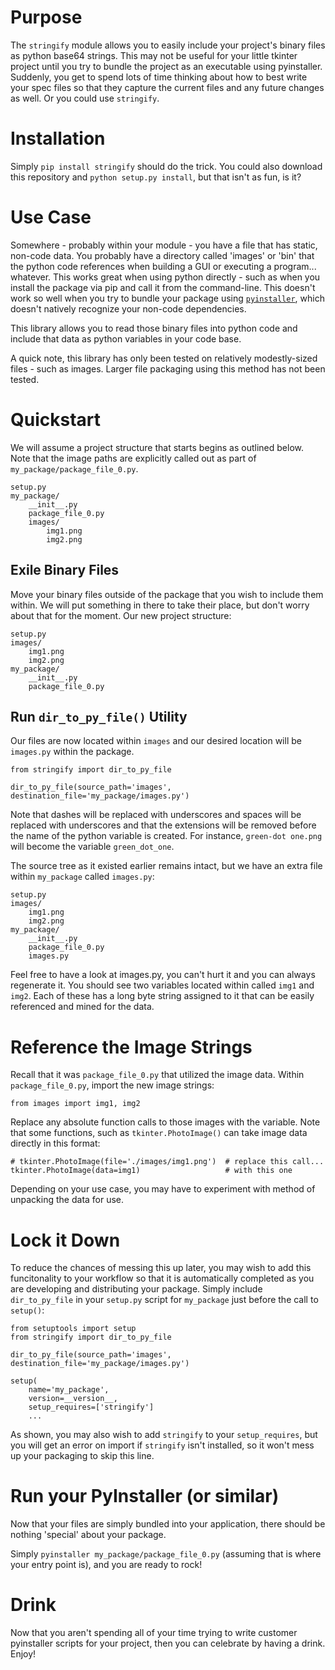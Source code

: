 # Purpose

The `stringify` module allows you to easily include your project's binary files as python base64 strings.  This
may not be useful for your little tkinter project until you try to bundle the project as an executable using
pyinstaller.  Suddenly, you get to spend lots of time thinking about how to best write your spec files so that
they capture the current files and any future changes as well.  Or you could use `stringify`.

# Installation

Simply `pip install stringify` should do the trick.  You could also download this repository and
`python setup.py install`, but that isn't as fun, is it?

# Use Case

Somewhere - probably within your module - you have a file that has static, non-code data.  You probably have a directory
called 'images' or 'bin' that the python code references when building a GUI or executing a program... whatever.  This
works great when using python directly - such as when you install the package via pip and call it from the command-line.
This doesn't work so well when you try to bundle your package using [`pyinstaller`](http://www.pyinstaller.org/), which
doesn't natively recognize your non-code dependencies.

This library allows you to read those binary files into python code and include that data as python variables in your
code base.

A quick note, this library has only been tested on relatively modestly-sized files - such as images.  Larger file
packaging using this method has not been tested.

# Quickstart

We will assume a project structure that starts begins as outlined below.  Note that the image paths are explicitly
called out as part of `my_package/package_file_0.py`.

    setup.py
    my_package/
        __init__.py
        package_file_0.py
        images/
            img1.png
            img2.png

## Exile Binary Files

Move your binary files outside of the package that you wish to include them within.  We will put something in there
to take their place, but don't worry about that for the moment.  Our new project structure:

    setup.py
    images/
        img1.png
        img2.png
    my_package/
        __init__.py
        package_file_0.py

## Run `dir_to_py_file()` Utility

Our files are now located within `images` and our desired location will be `images.py` within the package.

    from stringify import dir_to_py_file

    dir_to_py_file(source_path='images', destination_file='my_package/images.py')

Note that dashes will be replaced with underscores and spaces will be replaced with underscores and that the extensions
will be removed before the name of the python variable is created.  For instance, `green-dot one.png` will become the
variable `green_dot_one`.

The source tree as it existed earlier remains intact, but we have an extra file within `my_package` called `images.py`:

    setup.py
    images/
        img1.png
        img2.png
    my_package/
        __init__.py
        package_file_0.py
        images.py

Feel free to have a look at images.py, you can't hurt it and you can always regenerate it.  You should see two variables
located within called `img1` and `img2`.  Each of these has a long byte string assigned to it that can be easily
referenced and mined for the data.

# Reference the Image Strings

Recall that it was `package_file_0.py` that utilized the image data.  Within `package_file_0.py`, import the new image
strings:

    from images import img1, img2

Replace any absolute function calls to those images with the variable.  Note that some functions, such as
`tkinter.PhotoImage()` can take image data directly in this format:

    # tkinter.PhotoImage(file='./images/img1.png')  # replace this call...
    tkinter.PhotoImage(data=img1)                   # with this one

Depending on your use case, you may have to experiment with method of unpacking the data for use.

# Lock it Down

To reduce the chances of messing this up later, you may wish to add this funcitonality to your workflow so that it is
automatically completed as you are developing and distributing your package.  Simply include `dir_to_py_file` in your
`setup.py` script for `my_package` just before the call to `setup()`:

    from setuptools import setup
    from stringify import dir_to_py_file

    dir_to_py_file(source_path='images', destination_file='my_package/images.py')

    setup(
        name='my_package',
        version=__version__,
        setup_requires=['stringify']
        ...

As shown, you may also wish to add `stringify` to your `setup_requires`, but you will get an error on import if
`stringify` isn't installed, so it won't mess up your packaging to skip this line.

# Run your PyInstaller (or similar)

Now that your files are simply bundled into your application, there should be nothing 'special' about your package.

Simply `pyinstaller my_package/package_file_0.py` (assuming that is where your entry point is), and you are ready to
rock!

# Drink

Now that you aren't spending all of your time trying to write customer pyinstaller scripts for your project, then
you can celebrate by having a drink.  Enjoy!

